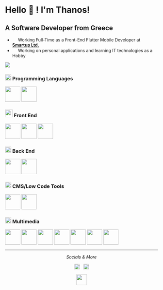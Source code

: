 # Hello 👋 ! I'm Thanos!

## A Software Developer from Greece

- <img src="https://user-images.githubusercontent.com/48293545/158476598-45e6f37d-75b5-4d35-8e69-3fb5d9d04cd4.gif" height="15"> Working Full-Time as a Front-End Flutter Mobile Developer at **[Smartup Ltd.](https://smartupweb.com/)**
- <img src="https://user-images.githubusercontent.com/65610526/174790440-c608be4d-24e4-4030-b002-c4dca26d4ac8.gif" height="15"> Working on personal applications and learning IT technologies as a Hobby

<img src= "https://github-readme-stats.vercel.app/api?username=AthanasiosPapazoglou&&show_icons=true&theme=dracula">
<!--img src= "https://github-readme-stats.vercel.app/api/top-langs/?username=AthanasiosPapazoglou&&show_icons=true&layout=compact&theme=dracula"-->

<!--
<details>
  <summary><i>Check the Technologies I work on..</i></summary>
</details>
-->

### <img src="https://user-images.githubusercontent.com/65610526/174791656-3aea69da-5f8c-47f0-93a5-ff2a4bd6c19a.gif" height="20"> Programming Languages
<img src= "https://user-images.githubusercontent.com/65610526/139871811-4897cda6-d57d-45e7-88ef-8990abf029cc.png" width="50" height="50">  <img src= "https://user-images.githubusercontent.com/65610526/139871591-ee4662f1-cb95-4fb4-bbfe-04aed8cd36cb.png" width="50" height="50">

### <img src= "https://user-images.githubusercontent.com/65610526/174792212-886abe57-b02f-4157-aa8c-75f197365cce.png" height="25"> Front End
<img src= "https://user-images.githubusercontent.com/65610526/139874025-f7ee04c1-f19b-4e39-bcad-4ac2362b448d.png" width="50" height="50"> <img src="https://user-images.githubusercontent.com/65610526/139874238-b5293fd6-13f7-45cf-80b9-48046ed663e4.png" width="50" height="50"> <img src="https://user-images.githubusercontent.com/65610526/139874429-7ffb71eb-2022-4974-bae6-e9e2b0905cac.png" width="50" height="50">

### <img src="https://user-images.githubusercontent.com/65610526/174792715-e94e6fd8-6567-4a29-9aeb-f38e344c87c5.gif" height="20"> Back End
<img src= "https://user-images.githubusercontent.com/65610526/139875389-c92c72de-7373-481a-9114-da000160bfa7.png" width="50" height="50"> <img src= "https://user-images.githubusercontent.com/65610526/140563676-c228af2a-a388-4bf5-8fb9-540c0cd2f839.png" width="50" height="50">

### <img src="https://user-images.githubusercontent.com/65610526/174794373-debc214f-c7f8-4517-98de-4f692bc296f3.gif" height="20"> CMS/Low Code Tools
<img src= "https://user-images.githubusercontent.com/65610526/168073844-0f75ffde-8c1d-4800-a989-5311b27d80b0.jpeg" width="50" height="50"> <img src= "https://user-images.githubusercontent.com/65610526/168075712-a4fa0e84-d8f9-41ac-9db6-d8b85e4751d7.png" width="50" height="50">

### <img src="https://user-images.githubusercontent.com/65610526/174794535-cdcfd380-610d-4d73-8d27-27b81dd11b1d.gif" height="20"> Multimedia
<img src= "https://user-images.githubusercontent.com/65610526/139876896-29741272-b9bd-4fe4-8952-84d50590b54c.png" width="50" height="50"> <img src="https://user-images.githubusercontent.com/65610526/139877051-6d76a047-bd19-4a45-9f90-97a865ce49fc.png" width="50" height="50"> <img src="https://user-images.githubusercontent.com/65610526/139877281-3daa3321-78dd-4904-a8aa-adf0f11baf79.png" width="50" height="50"> <img src="https://user-images.githubusercontent.com/65610526/139877492-7bd1b514-4e56-4ba3-b360-3f9fd4b46bc9.png" width="50" height="50"> <img src="https://user-images.githubusercontent.com/65610526/139877689-e4d1483d-6c2a-452c-a23d-4d86c17b2352.png" width="50" height="50"> <img src="https://user-images.githubusercontent.com/65610526/154285809-8a9a3532-afc9-47aa-8189-a2b7ed38a60b.png" width="50" height="50"> <img src="https://user-images.githubusercontent.com/65610526/154286314-8a2691e6-fa72-4c0e-af8e-95e48815b31d.png" width="50" height="50">

---

<p align="center">
  <i> Socials & More </i>

<p align="center">
    <a href="https://www.linkedin.com/in/athanasios-papazoglou-89706b192/" alt="LinkedIn"><img src="https://user-images.githubusercontent.com/48293545/158461410-b3eac57a-095f-4cc8-8fa4-917542d71f39.svg" height="18"></a> 	&nbsp;
    <a href="https://www.instagram.com/thanos_papazoglou_/" alt="My site"><img src="https://user-images.githubusercontent.com/48293545/158462420-85ff7278-8241-4015-a941-9acd1ec5475b.svg" height="18"></a>
  </p>
  
  <p align=center><img src="https://user-images.githubusercontent.com/65610526/174794878-61d7a315-d19a-41fb-b626-0b72caa22e49.gif" height="35"></p>









<!--&theme=THEME_NAME-->
<!--&&show_icons=true&title_color=ffffff&icon_color=bb2acf&text_color=daf7dc&bg_color=191919-->

<!--
**AthanasiosPapazoglou/AthanasiosPapazoglou** is a ✨ _special_ ✨ repository because its `README.md` (this file) appears on your GitHub profile.

Here are some ideas to get you started:

- 🔭 I’m currently working on ...
- 🌱 I’m currently learning ...
- 👯 I’m looking to collaborate on ...
- 🤔 I’m looking for help with ...
- 💬 Ask me about ...
- 📫 How to reach me: ...
- 😄 Pronouns: ...
- ⚡ Fun fact: ...
-->
